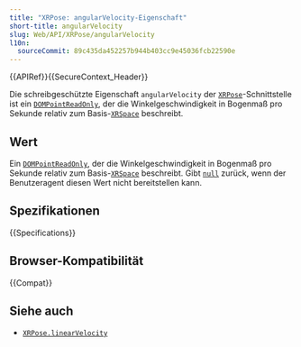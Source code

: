 ```yaml
---
title: "XRPose: angularVelocity-Eigenschaft"
short-title: angularVelocity
slug: Web/API/XRPose/angularVelocity
l10n:
  sourceCommit: 89c435da452257b944b403cc9e45036fcb22590e
---
```


{{APIRef}}{{SecureContext_Header}}

Die schreibgeschützte Eigenschaft `angularVelocity` der [`XRPose`](/de/docs/Web/API/XRPose)-Schnittstelle ist ein [`DOMPointReadOnly`](/de/docs/Web/API/DOMPointReadOnly), der die Winkelgeschwindigkeit in Bogenmaß pro Sekunde relativ zum Basis-[`XRSpace`](/de/docs/Web/API/XRSpace) beschreibt.

## Wert

Ein [`DOMPointReadOnly`](/de/docs/Web/API/DOMPointReadOnly), der die Winkelgeschwindigkeit in Bogenmaß pro Sekunde relativ zum Basis-[`XRSpace`](/de/docs/Web/API/XRSpace) beschreibt. Gibt [`null`](/de/docs/Web/JavaScript/Reference/Operators/null) zurück, wenn der Benutzeragent diesen Wert nicht bereitstellen kann.

## Spezifikationen

{{Specifications}}

## Browser-Kompatibilität

{{Compat}}

## Siehe auch

- [`XRPose.linearVelocity`](/de/docs/Web/API/XRPose/linearVelocity)
